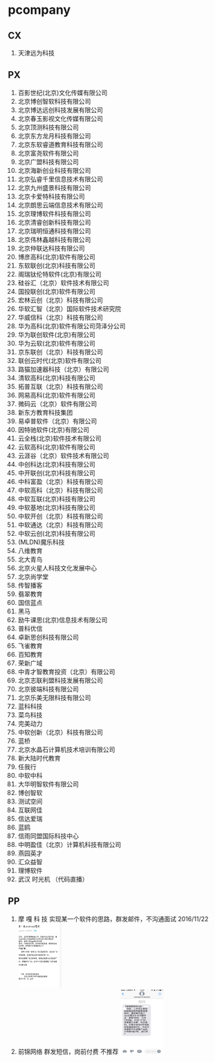 # pcompany

## CX

1. 天津远为科技

## PX

1. 百影世纪(北京)文化传媒有限公司
1. 北京博创智软科技有限公司
1. 北京博达远创科技发展有限公司
1. 北京春玉影视文化传媒有限公司
1. 北京顶测科技有限公司
1. 北京东方龙月科技有限公司
1. 北京东软睿道教育科技有限公司
1. 北京富尧软件有限公司
1. 北京广盟科技有限公司
1. 北京海新创业科技有限公司
1. 北京弘睿千里信息技术有限公司
1. 北京九州盛景科技有限公司
1. 北京卡爱特科技有限公司
1. 北京朗思云端信息技术有限公司
1. 北京理博软件科技有限公司
1. 北京清睿创新科技有限公司
1. 北京瑞明恒通科技有限公司
1. 北京伟林鑫越科技有限公司
1. 北京仲联达科技有限公司
1. 博彦高科(北京)软件有限公司
1. 东软联创(北京)科技有限公司
1. 阁瑞钛伦特软件(北京)有限公司
1. 硅谷汇（北京）软件技术有限公司
1. 国投联创(北京)软件有限公司
1. 宏林云创（北京）科技有限公司
1. 华软汇智（北京）国际软件技术研究院
1. 华威信科（北京）科技有限公司
1. 华为高科(北京)软件有限公司菏泽分公司
1. 华为联创软件(北京)有限公司
1. 华为云软(北京)软件有限公司
1. 京东联创（北京）科技有限公司
1. 联创云时代(北京)软件有限公司
1. 路猫加速器科技（北京）有限公司
1. 清软高科(北京)科技有限公司
1. 拓普互联（北京）科技有限公司
1. 网易高科(北京)软件有限公司
1. 微码云（北京）软件有限公司
1. 新东方教育科技集团
1. 易卓普软件（北京）有限公司
1. 因特驰软件(北京)有限公司
1. 云全栈(北京)软件技术有限公司
1. 云软高科(北京)软件有限公司
1. 云涯谷（北京）软件技术有限公司
1. 中创科达(北京)科技有限公司
1. 中开联创(北京)科技有限公司
1. 中科富盈（北京）科技有限公司
1. 中软高科（北京）科技有限公司
1. 中软互联(北京)科技有限公司
1. 中软基地(北京)科技有限公司
1. 中软开创（北京）科技有限公司
1. 中软通达（北京）科技有限公司
1. 中软云创(北京)科技有限公司
1. (MLDN)魔乐科技
1. 八维教育
1. 北大青鸟
1. 北京火星人科技文化发展中心
1. 北京尚学堂
1. 传智播客
1. 翡翠教育
1. 国信蓝点
1. 黑马
1. 励牛课思(北京)信息技术有限公司
1. 普科优信
1. 卓新思创科技有限公司
1. 飞雀教育
1. 百知教育
1. 荣新广域
1. 中青才智教育投资（北京）有限公司
1. 北京志联利盟科技发展有限公司
1. 北京彼端科技有限公司
1. 北京乐美无限科技有限公司
1. 蓝科科技
1. 菜鸟科技
1. 完美动力
1. 中软创新（北京）科技有限公司
1. 蓝桥
1. 北京水晶石计算机技术培训有限公司
1. 新大陆时代教育
1. 任我行
1. 中软中科
1. 大华明智软件有限公司
1. 博创智软
1. 测试空间
1. 互联网佳
1. 信达爱瑞
1. 蓝鸥
1. 信雨同盟国际科技中心
1. 中明盈佳（北京）计算机科技有限公司
1. 燕园英才
1. 汇众益智
1. 理博软件
1. 武汉 时光机 （代码直播）

## PP

1. 摩 嘎 科 技 实现某一个软件的思路，群发邮件，不沟通面试 2016/11/22
   <img src="bad-01.jpg" width="100" height="150"/>
1. 前锦网络 群发短信，岗前付费 不推荐
   <img src="bad-02.png" width="100" height="150"/>
